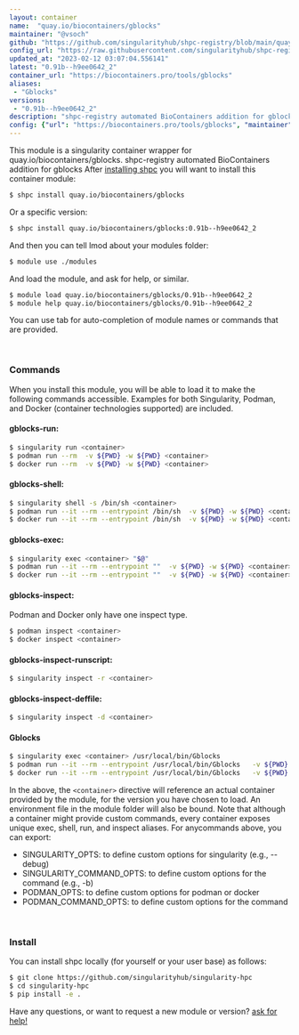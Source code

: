 ```yaml
---
layout: container
name:  "quay.io/biocontainers/gblocks"
maintainer: "@vsoch"
github: "https://github.com/singularityhub/shpc-registry/blob/main/quay.io/biocontainers/gblocks/container.yaml"
config_url: "https://raw.githubusercontent.com/singularityhub/shpc-registry/main/quay.io/biocontainers/gblocks/container.yaml"
updated_at: "2023-02-12 03:07:04.556141"
latest: "0.91b--h9ee0642_2"
container_url: "https://biocontainers.pro/tools/gblocks"
aliases:
 - "Gblocks"
versions:
 - "0.91b--h9ee0642_2"
description: "shpc-registry automated BioContainers addition for gblocks"
config: {"url": "https://biocontainers.pro/tools/gblocks", "maintainer": "@vsoch", "description": "shpc-registry automated BioContainers addition for gblocks", "latest": {"0.91b--h9ee0642_2": "sha256:11d9f0b38fcc98cd73cf1e6da0d9f8f9b55130f97cdffaf5161683ecebfbce50"}, "tags": {"0.91b--h9ee0642_2": "sha256:11d9f0b38fcc98cd73cf1e6da0d9f8f9b55130f97cdffaf5161683ecebfbce50"}, "docker": "quay.io/biocontainers/gblocks", "aliases": {"Gblocks": "/usr/local/bin/Gblocks"}}
---
```


This module is a singularity container wrapper for quay.io/biocontainers/gblocks.
shpc-registry automated BioContainers addition for gblocks
After [installing shpc](#install) you will want to install this container module:


```bash
$ shpc install quay.io/biocontainers/gblocks
```

Or a specific version:

```bash
$ shpc install quay.io/biocontainers/gblocks:0.91b--h9ee0642_2
```

And then you can tell lmod about your modules folder:

```bash
$ module use ./modules
```

And load the module, and ask for help, or similar.

```bash
$ module load quay.io/biocontainers/gblocks/0.91b--h9ee0642_2
$ module help quay.io/biocontainers/gblocks/0.91b--h9ee0642_2
```

You can use tab for auto-completion of module names or commands that are provided.

<br>

### Commands

When you install this module, you will be able to load it to make the following commands accessible.
Examples for both Singularity, Podman, and Docker (container technologies supported) are included.

#### gblocks-run:

```bash
$ singularity run <container>
$ podman run --rm  -v ${PWD} -w ${PWD} <container>
$ docker run --rm  -v ${PWD} -w ${PWD} <container>
```

#### gblocks-shell:

```bash
$ singularity shell -s /bin/sh <container>
$ podman run --it --rm --entrypoint /bin/sh  -v ${PWD} -w ${PWD} <container>
$ docker run --it --rm --entrypoint /bin/sh  -v ${PWD} -w ${PWD} <container>
```

#### gblocks-exec:

```bash
$ singularity exec <container> "$@"
$ podman run --it --rm --entrypoint ""  -v ${PWD} -w ${PWD} <container> "$@"
$ docker run --it --rm --entrypoint ""  -v ${PWD} -w ${PWD} <container> "$@"
```

#### gblocks-inspect:

Podman and Docker only have one inspect type.

```bash
$ podman inspect <container>
$ docker inspect <container>
```

#### gblocks-inspect-runscript:

```bash
$ singularity inspect -r <container>
```

#### gblocks-inspect-deffile:

```bash
$ singularity inspect -d <container>
```


#### Gblocks

```bash
$ singularity exec <container> /usr/local/bin/Gblocks
$ podman run --it --rm --entrypoint /usr/local/bin/Gblocks   -v ${PWD} -w ${PWD} <container> -c " $@"
$ docker run --it --rm --entrypoint /usr/local/bin/Gblocks   -v ${PWD} -w ${PWD} <container> -c " $@"
```



In the above, the `<container>` directive will reference an actual container provided
by the module, for the version you have chosen to load. An environment file in the
module folder will also be bound. Note that although a container
might provide custom commands, every container exposes unique exec, shell, run, and
inspect aliases. For anycommands above, you can export:

 - SINGULARITY_OPTS: to define custom options for singularity (e.g., --debug)
 - SINGULARITY_COMMAND_OPTS: to define custom options for the command (e.g., -b)
 - PODMAN_OPTS: to define custom options for podman or docker
 - PODMAN_COMMAND_OPTS: to define custom options for the command

<br>

### Install

You can install shpc locally (for yourself or your user base) as follows:

```bash
$ git clone https://github.com/singularityhub/singularity-hpc
$ cd singularity-hpc
$ pip install -e .
```

Have any questions, or want to request a new module or version? [ask for help!](https://github.com/singularityhub/singularity-hpc/issues)